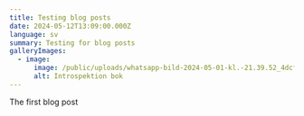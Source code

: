 ```yaml
---
title: Testing blog posts
date: 2024-05-12T13:09:00.000Z
language: sv
summary: Testing for blog posts
galleryImages:
  - image:
      image: /public/uploads/whatsapp-bild-2024-05-01-kl.-21.39.52_4dcfb05c.jpg
      alt: Introspektion bok
---
```

The first blog post
